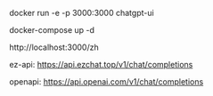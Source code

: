 docker run -e -p 3000:3000 chatgpt-ui

docker-compose up -d  

http://localhost:3000/zh

ez-api:
https://api.ezchat.top/v1/chat/completions

openapi:
https://api.openai.com/v1/chat/completions